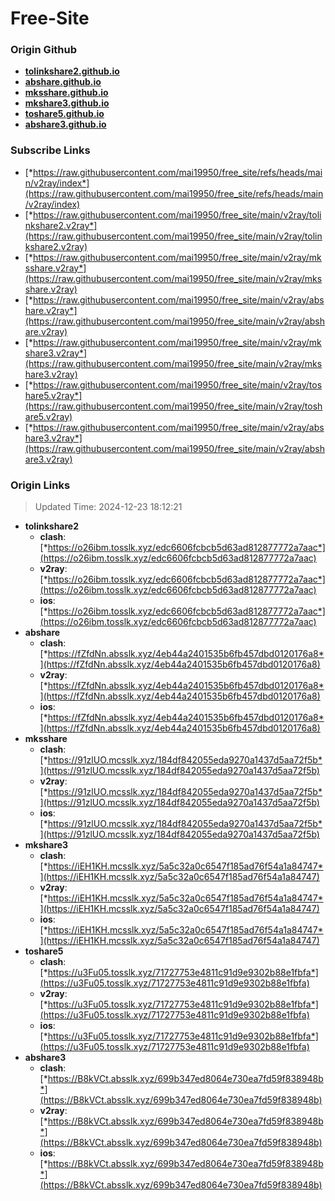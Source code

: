 # Free-Site

### Origin Github

- [**tolinkshare2.github.io**](https://github.com/tolinkshare2/tolinkshare2.github.io)
- [**abshare.github.io**](https://github.com/abshare/abshare.github.io)
- [**mksshare.github.io**](https://github.com/mksshare/mksshare.github.io)
- [**mkshare3.github.io**](https://github.com/mkshare3/mkshare3.github.io)
- [**toshare5.github.io**](https://github.com/toshare5/toshare5.github.io)
- [**abshare3.github.io**](https://github.com/abshare3/abshare3.github.io)

### Subscribe Links

- [*https://raw.githubusercontent.com/mai19950/free_site/refs/heads/main/v2ray/index*](https://raw.githubusercontent.com/mai19950/free_site/refs/heads/main/v2ray/index)
- [*https://raw.githubusercontent.com/mai19950/free_site/main/v2ray/tolinkshare2.v2ray*](https://raw.githubusercontent.com/mai19950/free_site/main/v2ray/tolinkshare2.v2ray)
- [*https://raw.githubusercontent.com/mai19950/free_site/main/v2ray/mksshare.v2ray*](https://raw.githubusercontent.com/mai19950/free_site/main/v2ray/mksshare.v2ray)
- [*https://raw.githubusercontent.com/mai19950/free_site/main/v2ray/abshare.v2ray*](https://raw.githubusercontent.com/mai19950/free_site/main/v2ray/abshare.v2ray)
- [*https://raw.githubusercontent.com/mai19950/free_site/main/v2ray/mkshare3.v2ray*](https://raw.githubusercontent.com/mai19950/free_site/main/v2ray/mkshare3.v2ray)
- [*https://raw.githubusercontent.com/mai19950/free_site/main/v2ray/toshare5.v2ray*](https://raw.githubusercontent.com/mai19950/free_site/main/v2ray/toshare5.v2ray)
- [*https://raw.githubusercontent.com/mai19950/free_site/main/v2ray/abshare3.v2ray*](https://raw.githubusercontent.com/mai19950/free_site/main/v2ray/abshare3.v2ray)

### Origin Links

> Updated Time: 2024-12-23 18:12:21

- **tolinkshare2**
  - **clash**: [*https://o26ibm.tosslk.xyz/edc6606fcbcb5d63ad812877772a7aac*](https://o26ibm.tosslk.xyz/edc6606fcbcb5d63ad812877772a7aac)
  - **v2ray**: [*https://o26ibm.tosslk.xyz/edc6606fcbcb5d63ad812877772a7aac*](https://o26ibm.tosslk.xyz/edc6606fcbcb5d63ad812877772a7aac)
  - **ios**: [*https://o26ibm.tosslk.xyz/edc6606fcbcb5d63ad812877772a7aac*](https://o26ibm.tosslk.xyz/edc6606fcbcb5d63ad812877772a7aac)
- **abshare**
  - **clash**: [*https://fZfdNn.absslk.xyz/4eb44a2401535b6fb457dbd0120176a8*](https://fZfdNn.absslk.xyz/4eb44a2401535b6fb457dbd0120176a8)
  - **v2ray**: [*https://fZfdNn.absslk.xyz/4eb44a2401535b6fb457dbd0120176a8*](https://fZfdNn.absslk.xyz/4eb44a2401535b6fb457dbd0120176a8)
  - **ios**: [*https://fZfdNn.absslk.xyz/4eb44a2401535b6fb457dbd0120176a8*](https://fZfdNn.absslk.xyz/4eb44a2401535b6fb457dbd0120176a8)
- **mksshare**
  - **clash**: [*https://91zlUO.mcsslk.xyz/184df842055eda9270a1437d5aa72f5b*](https://91zlUO.mcsslk.xyz/184df842055eda9270a1437d5aa72f5b)
  - **v2ray**: [*https://91zlUO.mcsslk.xyz/184df842055eda9270a1437d5aa72f5b*](https://91zlUO.mcsslk.xyz/184df842055eda9270a1437d5aa72f5b)
  - **ios**: [*https://91zlUO.mcsslk.xyz/184df842055eda9270a1437d5aa72f5b*](https://91zlUO.mcsslk.xyz/184df842055eda9270a1437d5aa72f5b)
- **mkshare3**
  - **clash**: [*https://iEH1KH.mcsslk.xyz/5a5c32a0c6547f185ad76f54a1a84747*](https://iEH1KH.mcsslk.xyz/5a5c32a0c6547f185ad76f54a1a84747)
  - **v2ray**: [*https://iEH1KH.mcsslk.xyz/5a5c32a0c6547f185ad76f54a1a84747*](https://iEH1KH.mcsslk.xyz/5a5c32a0c6547f185ad76f54a1a84747)
  - **ios**: [*https://iEH1KH.mcsslk.xyz/5a5c32a0c6547f185ad76f54a1a84747*](https://iEH1KH.mcsslk.xyz/5a5c32a0c6547f185ad76f54a1a84747)
- **toshare5**
  - **clash**: [*https://u3Fu05.tosslk.xyz/71727753e4811c91d9e9302b88e1fbfa*](https://u3Fu05.tosslk.xyz/71727753e4811c91d9e9302b88e1fbfa)
  - **v2ray**: [*https://u3Fu05.tosslk.xyz/71727753e4811c91d9e9302b88e1fbfa*](https://u3Fu05.tosslk.xyz/71727753e4811c91d9e9302b88e1fbfa)
  - **ios**: [*https://u3Fu05.tosslk.xyz/71727753e4811c91d9e9302b88e1fbfa*](https://u3Fu05.tosslk.xyz/71727753e4811c91d9e9302b88e1fbfa)
- **abshare3**
  - **clash**: [*https://B8kVCt.absslk.xyz/699b347ed8064e730ea7fd59f838948b*](https://B8kVCt.absslk.xyz/699b347ed8064e730ea7fd59f838948b)
  - **v2ray**: [*https://B8kVCt.absslk.xyz/699b347ed8064e730ea7fd59f838948b*](https://B8kVCt.absslk.xyz/699b347ed8064e730ea7fd59f838948b)
  - **ios**: [*https://B8kVCt.absslk.xyz/699b347ed8064e730ea7fd59f838948b*](https://B8kVCt.absslk.xyz/699b347ed8064e730ea7fd59f838948b)
